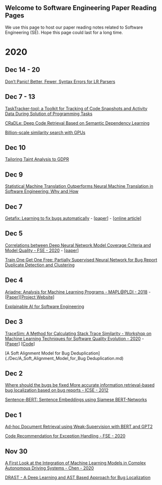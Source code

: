 ## Welcome to Software Engineering Paper Reading Pages
We use this page to host our paper reading notes related to Software Engineering (SE). Hope this page could last for a long time.

# 2020
## Dec 14 - 20
[Don’t Panic! Better, Fewer, Syntax Errors for LR Parsers](./Dec/dont_panic.md)

## Dec 7 - 13
[TaskTracker-tool: a Toolkit for Tracking of Code Snapshots and Activity Data During Solution of Programming Tasks](./Dec/TaskTracker-tool.md)

[CRaDLe: Deep Code Retrieval Based on Semantic Dependency Learning](./Dec/CRaDLe.md)

[Billion-scale similarity search with GPUs](./Dec/Billion_scale_similarity_search_with_GPUs)

## Dec 10
[Tailoring Taint Analysis to GDPR](./Dec/tailoring_taint_analysis_to_gdpr.md)

## Dec 9
[Statistical Machine Translation Outperforms Neural Machine Translation in Software Engineering: Why and How](./Dec/statistical_outperforms.md)


## Dec 7
[Getafix: Learning to fix bugs automatically](./Dec/Getafix.md) - [[paper](https://arxiv.org/pdf/1902.06111v2.pdf)] - [[online article](https://engineering.fb.com/2018/11/06/developer-tools/getafix-how-facebook-tools-learn-to-fix-bugs-automatically/)]

## Dec 5
[Correlations between Deep Neural Network Model Coverage Criteria and Model Quality - FSE - 2020](./Dec/Correlations_between_Deep_Neural_Network_Model_Coverage_Criteria_and_Model_Quality.md) - [[paper](https://www.cs.purdue.edu/homes/taog/docs/FSE20.pdf)]

[Train One Get One Free: Partially Supervised Neural Network for Bug Report Duplicate Detection and Clustering](Train_One_Get_One_Free_Partially_Supervised_Neural.md)

## Dec 4
[Ariadne: Analysis for Machine Learning Programs - MAPL@PLDI - 2018](./Dec/Ariadne.md) - [[Paper](https://arxiv.org/pdf/1805.04058.pdf)][[Project Website](https://wala.github.io/ariadne/)]

[Explainable AI for Software Engineering](./Dec/Explainable_AI_for_Software_Engineering.md)

## Dec 3
[TraceSim: A Method for Calculating Stack Trace Similarity - Workshop on Machine Learning Techniques for Software Quality Evolution - 2020](./Dec/TraceSim_A_Method_for_Calculating_S\tack_Trace_Similarity.md) - [[Paper](https://arxiv.org/pdf/2009.12590.pdf)]  [[Code](https://github.com/traceSimSubmission/trace-sim)]

[A Soft Alignment Model for Bug Deduplication](./Dec/A_Soft_Alignment_Model_for_Bug Deduplication.md)

## Dec 2
[Where should the bugs be fixed More accurate information retrieval-based bug localization based on bug reports - ICSE - 2012](./Dec/Where_should_the_bugs_be_fixed.md)

[Sentence-BERT: Sentence Embeddings using Siamese BERT-Networks](./Dec/sentence-bert.md)

## Dec 1
[Ad-hoc Document Retrieval using Weak-Supervision with BERT and GPT2](./Dec/ad-hoc_document_retrievel.md)

[Code Recommendation for Exception Handling - FSE - 2020](./Dec/Code_Recommendation_for_Exception_Handling.md)

## Nov 30
[A First Look at the Integration of Machine Learning Models in Complex Autonomous Driving Systems - Chen - 2020](./Nov/A_First_Look_at_the_Integration_of_Machine_Learning_Models_in_Complex_Autonomous_Driving_Systems.md)

[DRAST - A Deep Learning and AST Based Approach for Bug Localization](./Nov/DRAST.md)